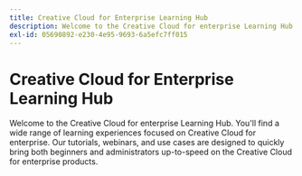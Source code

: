 ```yaml
---
title: Creative Cloud for Enterprise Learning Hub
description: Welcome to the Creative Cloud for enterprise Learning Hub.
exl-id: 05690892-e230-4e95-9693-6a5efc7ff015
---
```

# Creative Cloud for Enterprise Learning Hub

Welcome to the Creative Cloud for enterprise Learning Hub. You'll find a wide range of learning experiences focused on Creative Cloud for enterprise. Our tutorials, webinars, and use cases are designed to quickly bring both beginners and administrators up-to-speed on the Creative Cloud for enterprise products.
